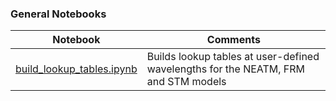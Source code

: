 ### General Notebooks
| Notebook |  Comments | 
|---|---|
| [build_lookup_tables.ipynb](https://github.com/moeyensj/atm_notebooks/blob/master/tutorials/build_lookup_tables.ipynb) | Builds lookup tables at user-defined wavelengths for the NEATM, FRM and STM models|